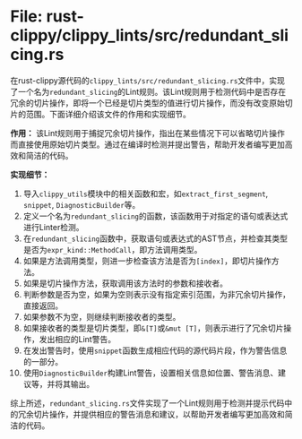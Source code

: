 # File: rust-clippy/clippy_lints/src/redundant_slicing.rs

在rust-clippy源代码的`clippy_lints/src/redundant_slicing.rs`文件中，实现了一个名为`redundant_slicing`的Lint规则。该Lint规则用于检测代码中是否存在冗余的切片操作，即将一个已经是切片类型的值进行切片操作，而没有改变原始切片的范围。下面详细介绍该文件的作用和实现细节。

**作用：**
该Lint规则用于捕捉冗余切片操作，指出在某些情况下可以省略切片操作而直接使用原始切片类型。通过在编译时检测并提出警告，帮助开发者编写更加高效和简洁的代码。

**实现细节：**
1. 导入`clippy_utils`模块中的相关函数和宏，如`extract_first_segment`, `snippet`, `DiagnosticBuilder`等。
2. 定义一个名为`redundant_slicing`的函数，该函数用于对指定的语句或表达式进行Linter检测。
3. 在`redundant_slicing`函数中，获取语句或表达式的AST节点，并检查其类型是否为`expr_kind::MethodCall`，即方法调用类型。
4. 如果是方法调用类型，则进一步检查该方法是否为`[index]`，即切片操作方法。
5. 如果是切片操作方法，获取调用该方法时的参数和接收者。
6. 判断参数是否为空，如果为空则表示没有指定索引范围，为非冗余切片操作，直接返回。
7. 如果参数不为空，则继续判断接收者的类型。
8. 如果接收者的类型是切片类型，即`&[T]`或`&mut [T]`，则表示进行了冗余切片操作，发出相应的Lint警告。
9. 在发出警告时，使用`snippet`函数生成相应代码的源代码片段，作为警告信息的一部分。
10. 使用`DiagnosticBuilder`构建Lint警告，设置相关信息如位置、警告消息、建议等，并将其输出。

综上所述，`redundant_slicing.rs`文件实现了一个Lint规则用于检测并提示代码中的冗余切片操作，并提供相应的警告消息和建议，以帮助开发者编写更加高效和简洁的代码。

